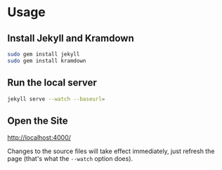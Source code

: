 # Usage

## Install Jekyll and Kramdown

```bash
sudo gem install jekyll
sudo gem install kramdown
```

## Run the local server

```bash
jekyll serve --watch --baseurl=
```

## Open the Site

[http://localhost:4000/](http://localhost:4000/)

Changes to the source files will take effect immediately, just refresh the page (that's what the `--watch` option does).
